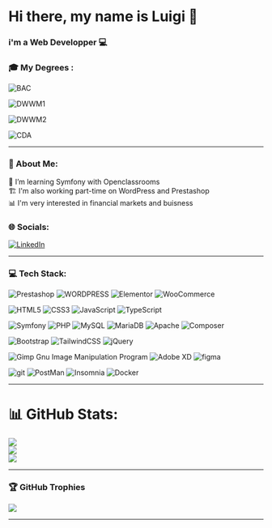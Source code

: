 # Hi there, my name is Luigi 👋
### i'm a Web Developper 💻

### 🎓 My Degrees :
![BAC](https://img.shields.io/badge/BAC%20TECHNOLOGIQUE-020092?style=for-the-badge&logoColor=A3A3A3)

![DWWM1](https://img.shields.io/badge/CCP1%20DEVELOPPEUR%20WEB%20ET%20WEB%20MOBILE%20(FRONT%20END)-020092?style=for-the-badge&logoColor=white)

![DWWM2](https://img.shields.io/badge/CCP2%20DEVELOPPEUR%20WEB%20ET%20WEB%20MOBILE%20(BACK%20END)-020092?style=for-the-badge&logoColor=white)

![CDA](https://img.shields.io/badge/CCP1%20CONCEPTEUR%20DEVELOPPEUR%20APPLICATION-020092?style=for-the-badge&logoColor=white)

--- 

### 💫 About Me:
🔭 I’m learning Symfony with Openclassrooms<br>🏗️ I'm also working part-time on WordPress and Prestashop<br>📊 I'm very interested in financial markets and buisness
### 🌐 Socials:
[![LinkedIn](https://img.shields.io/badge/LinkedIn-%230077B5.svg?logo=linkedin&logoColor=white)](https://linkedin.com/in/luigi-gdm/) 

---

### 💻 Tech Stack:

![Prestashop](https://img.shields.io/badge/prestashop-020092?style=for-the-badge&logo=prestashop&logoColor=white) ![WORDPRESS](https://img.shields.io/badge/Wordpress-020092?style=for-the-badge&logo=wordpress&logoColor=white) ![Elementor](https://img.shields.io/static/v1?style=for-the-badge&message=Elementor&color=020092&logo=Elementor&logoColor=white&label=) ![WooCommerce](https://img.shields.io/badge/WooCommerce-020092?style=for-the-badge&logo=woo&logoColor=white)

![HTML5](https://img.shields.io/badge/html5-020092?style=for-the-badge&logo=html5&logoColor=white) ![CSS3](https://img.shields.io/badge/css3-020092?style=for-the-badge&logo=css3&logoColor=white) ![JavaScript](https://img.shields.io/badge/javascript-020092?style=for-the-badge&logo=javascript&logoColor=white) ![TypeScript](https://img.shields.io/badge/typescript-020092?style=for-the-badge&logo=typescript&logoColor=white)

![Symfony](https://img.shields.io/badge/Symfony-020092?style=for-the-badge&logo=Symfony&logoColor=white) ![PHP](https://img.shields.io/badge/php-020092?style=for-the-badge&logo=php&logoColor=white) ![MySQL](https://img.shields.io/badge/mysql-020092?style=for-the-badge&logo=mysql&logoColor=white) ![MariaDB](https://img.shields.io/badge/MariaDB-020092?style=for-the-badge&logo=mariadb&logoColor=white) ![Apache](https://img.shields.io/badge/Apache-020092?style=for-the-badge&logo=Apache&logoColor=white) ![Composer](https://img.shields.io/badge/Composer-020092?style=for-the-badge&logo=Composer&logoColor=white) 

![Bootstrap](https://img.shields.io/badge/bootstrap-020092?style=for-the-badge&logo=bootstrap&logoColor=white) ![TailwindCSS](https://img.shields.io/badge/tailwindcss-020092?style=for-the-badge&logo=tailwind-css&logoColor=white) ![jQuery](https://img.shields.io/badge/jquery-020092?style=for-the-badge&logo=jquery&logoColor=white)

![Gimp Gnu Image Manipulation Program](https://img.shields.io/badge/Gimp-020092?style=for-the-badge&logo=gimp&logoColor=FFFFFF) ![Adobe XD](https://img.shields.io/badge/Adobe%20XD-020092?style=for-the-badge&logo=Adobe%20XD&logoColor=white) ![figma](https://img.shields.io/badge/Figma-020092?style=for-the-badge&logo=figma&logoColor=white)

![git](https://img.shields.io/badge/GIT-020092?style=for-the-badge&logo=git&logoColor=white) ![PostMan](https://img.shields.io/badge/Postman-020092?style=for-the-badge&logo=Postman&logoColor=white) ![Insomnia](https://img.shields.io/badge/Insomnia-020092?style=for-the-badge&logo=Insomnia&logoColor=white) ![Docker](https://img.shields.io/badge/Docker-020092?style=for-the-badge&logo=Docker&logoColor=white)

---

# 📊 GitHub Stats:

![](https://github-readme-stats-git-masterrstaa-rickstaa.vercel.app/api?username=LuigiG34&theme=dark&hide_border=false&include_all_commits=true&count_private=true)<br/>
![](https://github-readme-streak-stats.herokuapp.com/?user=LuigiG34&theme=dark&hide_border=false)<br/>
![](https://github-readme-stats-git-masterrstaa-rickstaa.vercel.app/api/top-langs/?username=LuigiG34&theme=dark&hide_border=false&include_all_commits=true&count_private=true&layout=compact)

---

### 🏆 GitHub Trophies
![](https://github-profile-trophy.vercel.app/?username=LuigiG34&theme=radical&no-frame=true&no-bg=false&margin-w=4)

---
